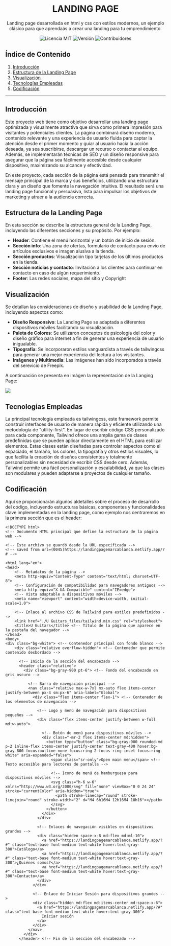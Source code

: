 <h1 align="center">LANDING PAGE</h1>

<p align="center">Landing page desarrollada en html y css con estilos modernos, un ejemplo clásico para que aprendaás a crear una landing para tu emprendimiento.</p>

<p align="center">
  <img src="https://img.shields.io/badge/licencia-MAC-green" alt="Licencia MIT">
  <img src="https://img.shields.io/badge/versi%C3%B3n-1.0.0-blue" alt="Versión">
  <img src="https://img.shields.io/badge/contribuidores-2-brightgreen" alt="Contribuidores">
</p>

## Índice de Contenido
1. [Introducción](#introducción)
2. [Estructura de la Landing Page](#estructura-de-la-landing-page)
3. [Visualización](#visualización)
4. [Tecnologías Empleadas](#tecnologías-empleadas)
5. [Codificación](#codificación)

---

## Introducción
Este proyecto web tiene como objetivo desarrollar una landing page optimizada y visualmente atractiva que sirva como primera impresión para visitantes y potenciales clientes. La página combinará diseño moderno, contenido relevante y una experiencia de usuario fluida para captar la atención desde el primer momento y guiar al usuario hacia la acción deseada, ya sea suscribirse, descargar un recurso o contactar al equipo. Además, se implementarán técnicas de SEO y un diseño responsive para asegurar que la página sea fácilmente accesible desde cualquier dispositivo, maximizando su alcance y efectividad.

En este proyecto, cada sección de la página está pensada para transmitir el mensaje principal de la marca y sus beneficios, utilizando una estructura clara y un diseño que fomente la navegación intuitiva. El resultado será una landing page funcional y persuasiva, lista para impulsar los objetivos de marketing y atraer a la audiencia correcta.

## Estructura de la Landing Page
En esta sección se describe la estructura general de la Landing Page, incluyendo las diferentes secciones y su propósito. Por ejemplo:

- **Header**: Contiene el menú horizontal y un botón de inicio de sesión.
- **Sección info**: Una zona de ofertas, formulario de contacto para envío de artículos exclusivos e imagen alusiva a la tienda.
- **Sección productos**: Visualización tipo tarjetas de los últimos productos en la tienda.
- **Sección noticias y contacto**: Invitación a los clientes para continuar en contacto en caso de algún requerimiento.
- **Footer**: Las redes sociales, mapa del sitio  y Copyright


## Visualización
Se detallan las consideraciones de diseño y usabilidad de la Landing Page, incluyendo aspectos como:

- **Diseño Responsivo**: La Landing Page se adaptada a diferentes dispositivos móviles facilitando su visualización.
- **Paleta de Colores**: Se utilizaron conceptos de psicología del color y diseño gráfico para internet a fin de generar una experiencia de usuario inigualable.
- **Tipografía**: Se incorporaron estilos vanguardista a través de tailwingcss para generar una mejor experiencia del lectura a los visitantes.
- **Imágenes y Multimedia**: Las imágenes han sido incorporados a través del serevicio de Freepik.

A continuación se presenta en imágen la representación de la Langing Page:

![](https://github.com/monicarias/Landing-page/blob/main/Prototipo.jpg?raw=true)

## Tecnologías Empleadas
La principal tecnología empleada es tailwingcss, este framework permite construir interfaces de usuario de manera rápida y eficiente utilizando una metodología de "utility-first". En lugar de escribir código CSS personalizado para cada componente, Tailwind ofrece una amplia gama de clases predefinidas que se pueden aplicar directamente en el HTML para estilizar elementos. Estas clases están diseñadas para controlar aspectos como el espaciado, el tamaño, los colores, la tipografía y otros estilos visuales, lo que facilita la creación de diseños consistentes y totalmente personalizables sin necesidad de escribir CSS desde cero. Además, Tailwind permite una fácil personalización y escalabilidad, ya que las clases son modulares y pueden adaptarse a proyectos de cualquier tamaño.

## Codificación
Aquí se proporcionarán algunos aldetalles sobre el proceso de desarrollo del código, incluyendo estructuras básicas, componentes y funcionalidades clave implementadas en la landing page, como ejemplo nos centraremos en la primera sección que es el header:

```
<!DOCTYPE html>
<!-- Documento HTML principal que define la estructura de la página web -->

<!-- Este archivo se guardó desde la URL especificada -->
<!-- saved from url=(0045)https://landingpagemarcablanca.netlify.app/?# -->

<html lang="en">
<head>
    <!-- Metadatos de la página -->
    <meta http-equiv="Content-Type" content="text/html; charset=UTF-8">
    <!-- Configuración de compatibilidad para navegadores antiguos -->
    <meta http-equiv="X-UA-Compatible" content="IE=edge">
    <!-- Vista adaptable a dispositivos móviles -->
    <meta name="viewport" content="width=device-width, initial-scale=1.0">
    
    <!-- Enlace al archivo CSS de Tailwind para estilos predefinidos -->
    <link href="./U Guitars_files/tailwind.min.css" rel="stylesheet">
    <title>U Guitars</title> <!-- Título de la página que aparece en la pestaña del navegador -->
</head>
<body>
<div class="bg-white"> <!-- Contenedor principal con fondo blanco -->
    <div class="relative overflow-hidden"> <!-- Contenedor que permite contenido desbordado -->
      
      <!-- Inicio de la sección del encabezado -->
      <header class="relative">
        <div class="bg-gray-900 pt-6"> <!-- Fondo del encabezado en gris oscuro -->
          
          <!-- Barra de navegación principal -->
          <nav class="relative max-w-7xl mx-auto flex items-center justify-between px-4 sm:px-6" aria-label="Global">
            <div class="flex items-center flex-1"> <!-- Contenedor de los elementos de navegación -->
              
              <!-- Logo y menú de navegación para dispositivos pequeños -->
              <div class="flex items-center justify-between w-full md:w-auto">
                
                <!-- Botón de menú para dispositivos móviles -->
                <div class="-mr-2 flex items-center md:hidden">
                  <button type="button" class="bg-gray-900 rounded-md p-2 inline-flex items-center justify-center text-gray-400 hover:bg-gray-800 focus:outline-none focus:ring-2 focus-ring-inset focus:ring- white" aria-expanded="false">
                    <span class="sr-only">Open main menu</span> <!-- Texto accesible para lectores de pantalla -->
                    
                    <!-- Ícono de menú de hamburguesa para dispositivos móviles -->
                    <svg class="h-6 w-6" xmlns="http://www.w3.org/2000/svg" fill="none" viewBox="0 0 24 24" stroke="currentColor" aria-hidden="true">
                      <path stroke-linecap="round" stroke-linejoin="round" stroke-width="2" d="M4 6h16M4 12h16M4 18h16"></path>
                    </svg>
                  </button>
                </div>
              </div>
              
              <!-- Enlaces de navegación visibles en dispositivos grandes -->
              <div class="hidden space-x-8 md:flex md:ml-10">
                <a href="https://landingpagemarcablanca.netlify.app/?#" class="text-base font-medium text-white hover:text-gray-300">Catálogo</a>
                <a href="https://landingpagemarcablanca.netlify.app/?#" class="text-base font-medium text-white hover:text-gray-300">¿Quiénes somos?</a>
                <a href="https://landingpagemarcablanca.netlify.app/?#" class="text-base font-medium text-white hover:text-gray-300">Contacto</a>
              </div>
            </div>
            
            <!-- Enlace de Iniciar Sesión para dispositivos grandes -->
            <div class="hidden md:flex md:items-center md:space-x-6">
              <a href="https://landingpagemarcablanca.netlify.app/?#" class="text-base font-medium text-white hover:text-gray-300">
                Iniciar sesión
              </a>
            </div>
          </nav>
        </div>
      </header> <!-- Fin de la sección del encabezado -->

```


